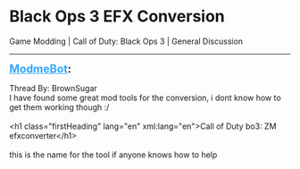 # Black Ops 3 EFX Conversion
Game Modding | Call of Duty: Black Ops 3 | General Discussion

---
<strong style="font-size: 1.4em;"><span style="text-decoration: underline;text-decoration-color: #34a7f9;"><span style="color:#34a7f9;">ModmeBot</span></span>:</strong>

<p>Thread By: BrownSugar<br />I have found some great mod tools for the conversion, i dont know how to get them working though :/ <br /> <br />&lt;h1 class=&quot;firstHeading&quot; lang=&quot;en&quot; xml:lang=&quot;en&quot;&gt;Call of Duty bo3: ZM efxconverter&lt;/h1&gt;<br /> <br />this is the name for the tool if anyone knows how to help</p>
